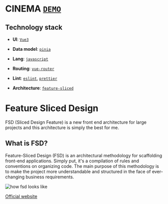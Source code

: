# CINEMA [`DEMO`](https://sorq1ngg-cinema.netlify.app/)

## Technology stack

- **UI**: [`Vue3`](https://vuejs.org/)
- **Data model**: [`pinia`](https://pinia.vuejs.org/)
- **Lang**: [`javascript`](https://js.org//)

- **Routing**: [`vue-router`](https://router.vuejs.org/)
- **Lint**: [`eslint`](https://eslint.org/), [`prettier`](https://prettier.io/)
- **Architecture**: [`feature-sliced`](https://feature-sliced.design/)

# Feature Sliced Design

FSD (Sliced Design Feature) is a new front end architecture for large projects and this architecture is simply the best for me.

## What is FSD?

Feature-Sliced Design (FSD) is an architectural methodology for scaffolding front-end applications. Simply put, it's a compilation of rules and conventions on organizing code. The main purpose of this methodology is to make the project more understandable and structured in the face of ever-changing business requirements.

![how fsd looks like](https://habrastorage.org/r/w1560/getpro/habr/upload_files/8c5/378/1d0/8c53781d0d87170c013d212e05365a62.png)

[Official website](https://feature-sliced.github.io/documentation/ru/docs/get-started/overview)
